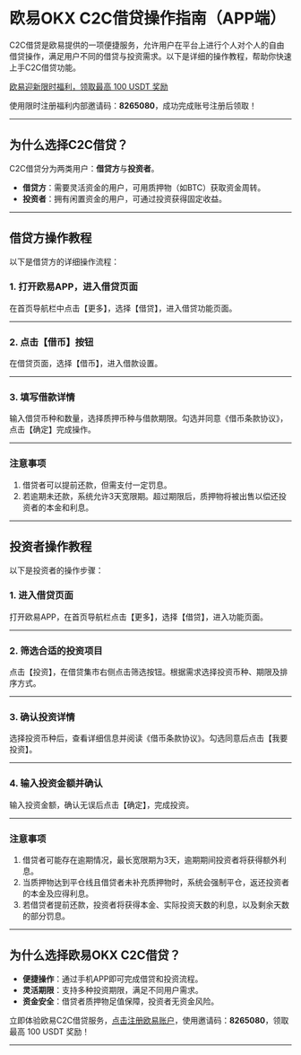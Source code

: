 # 欧易OKX C2C借贷操作指南（APP端）

C2C借贷是欧易提供的一项便捷服务，允许用户在平台上进行个人对个人的自由借贷操作，满足用户不同的借贷与投资需求。以下是详细的操作教程，帮助你快速上手C2C借贷功能。

[欧易迎新限时福利，领取最高 100 USDT 奖励](https://bit.ly/OKXe)

使用限时注册福利内部邀请码：**8265080**，成功完成账号注册后领取！

---

## 为什么选择C2C借贷？

C2C借贷分为两类用户：**借贷方**与**投资者**。

- **借贷方**：需要灵活资金的用户，可用质押物（如BTC）获取资金周转。
- **投资者**：拥有闲置资金的用户，可通过投资获得固定收益。

---

## 借贷方操作教程

以下是借贷方的详细操作流程：

### 1. 打开欧易APP，进入借贷页面
在首页导航栏中点击【更多】，选择【借贷】，进入借贷功能页面。


---

### 2. 点击【借币】按钮
在借贷页面，选择【借币】，进入借款设置。

---

### 3. 填写借款详情
输入借贷币种和数量，选择质押币种与借款期限。勾选并同意《借币条款协议》，点击【确定】完成操作。


---

### 注意事项

1. 借贷者可以提前还款，但需支付一定罚息。
2. 若逾期未还款，系统允许3天宽限期。超过期限后，质押物将被出售以偿还投资者的本金和利息。

---

## 投资者操作教程

以下是投资者的操作步骤：

### 1. 进入借贷页面
打开欧易APP，在首页导航栏点击【更多】，选择【借贷】，进入功能页面。


---

### 2. 筛选合适的投资项目
点击【投资】，在借贷集市右侧点击筛选按钮。根据需求选择投资币种、期限及排序方式。

---

### 3. 确认投资详情
选择投资币种后，查看详细信息并阅读《借币条款协议》。勾选同意后点击【我要投资】。

---

### 4. 输入投资金额并确认
输入投资金额，确认无误后点击【确定】，完成投资。


---

### 注意事项

1. 借贷者可能存在逾期情况，最长宽限期为3天，逾期期间投资者将获得额外利息。
2. 当质押物达到平仓线且借贷者未补充质押物时，系统会强制平仓，返还投资者的本金及应得利息。
3. 若借贷者提前还款，投资者将获得本金、实际投资天数的利息，以及剩余天数的部分罚息。

---

## 为什么选择欧易OKX C2C借贷？

- **便捷操作**：通过手机APP即可完成借贷和投资流程。
- **灵活期限**：支持多种投资期限，满足不同用户需求。
- **资金安全**：借贷者质押物足值保障，投资者无资金风险。

立即体验欧易C2C借贷服务，[点击注册欧易账户](https://bit.ly/OKXe)，使用邀请码：**8265080**，领取最高 100 USDT 奖励！

---
